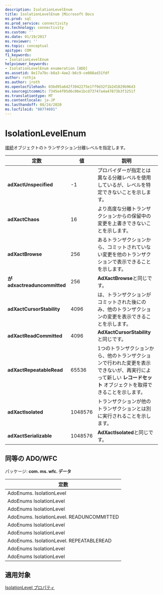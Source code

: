 ```yaml
---
description: IsolationLevelEnum
title: IsolationLevelEnum |Microsoft Docs
ms.prod: sql
ms.prod_service: connectivity
ms.technology: connectivity
ms.custom: ''
ms.date: 01/19/2017
ms.reviewer: ''
ms.topic: conceptual
apitype: COM
f1_keywords:
- IsolationLevelEnum
helpviewer_keywords:
- IsolationLevelEnum enumeration [ADO]
ms.assetid: 8e17a7bc-b8a3-4ae2-b6c9-ce088ad31fdf
author: rothja
ms.author: jroth
ms.openlocfilehash: 03bd95a642f3942275e1ff9d32f1b2d1829b96d3
ms.sourcegitcommit: 7345e4f05d6c06e1bcd73747a4a47873b3f3251f
ms.translationtype: MT
ms.contentlocale: ja-JP
ms.lasthandoff: 08/24/2020
ms.locfileid: "88774691"
---
```

# <a name="isolationlevelenum"></a>IsolationLevelEnum
[接続](./connection-object-ado.md)オブジェクトのトランザクション分離レベルを指定します。  
  
|定数|値|説明|  
|--------------|-----------|-----------------|  
|**adXactUnspecified**|-1|プロバイダーが指定とは異なる分離レベルを使用しているが、レベルを特定できないことを示します。|  
|**adXactChaos**|16|より高度な分離トランザクションからの保留中の変更を上書きできないことを示します。|  
|**adXactBrowse**|256|あるトランザクションから、コミットされていない変更を他のトランザクションで表示できることを示します。|  
|**が adxactreaduncommitted**|256|**AdXactBrowse**と同じです。|  
|**adXactCursorStability**|4096|は、トランザクションがコミットされた後にのみ、他のトランザクションの変更を表示できることを示します。|  
|**adXactReadCommitted**|4096|**AdXactCursorStability**と同じです。|  
|**adXactRepeatableRead**|65536|1つのトランザクションから、他のトランザクションで行われた変更を表示できないが、再実行によって新しい **レコードセット** オブジェクトを取得できることを示します。|  
|**adXactIsolated**|1048576|トランザクションが他のトランザクションとは別に実行されることを示します。|  
|**adXactSerializable**|1048576|**AdXactIsolated**と同じです。|  
  
## <a name="adowfc-equivalent"></a>同等の ADO/WFC  
 パッケージ: **com. ms. wfc. データ**  
  
|定数|  
|--------------|  
|AdoEnums. IsolationLevel|  
|AdoEnums IsolationLevel|  
|AdoEnums IsolationLevel|  
|AdoEnums. IsolationLevel. READUNCOMMITTED|  
|AdoEnums IsolationLevel|  
|AdoEnums IsolationLevel|  
|AdoEnums. IsolationLevel. REPEATABLEREAD|  
|AdoEnums IsolationLevel|  
|AdoEnums IsolationLevel|  
  
## <a name="applies-to"></a>適用対象  
 [IsolationLevel プロパティ](./isolationlevel-property.md)